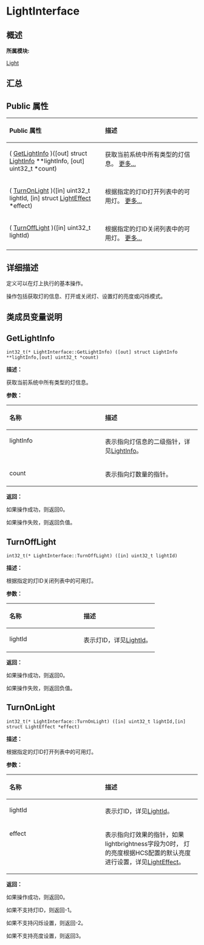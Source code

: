 # LightInterface<a name="ZH-CN_TOPIC_0000001290840948"></a>

## **概述**<a name="section881688967083932"></a>

**所属模块:**

[Light](_light.md)

## **汇总**<a name="section995131992083932"></a>

## Public 属性<a name="pub-attribs"></a>

<a name="table1978386675083932"></a>
<table><thead align="left"><tr id="row796005623083932"><th class="cellrowborder" valign="top" width="50%" id="mcps1.1.3.1.1"><p id="p84246230083932"><a name="p84246230083932"></a><a name="p84246230083932"></a>Public 属性</p>
</th>
<th class="cellrowborder" valign="top" width="50%" id="mcps1.1.3.1.2"><p id="p651329179083932"><a name="p651329179083932"></a><a name="p651329179083932"></a>描述</p>
</th>
</tr>
</thead>
<tbody><tr id="row1679599922083932"><td class="cellrowborder" valign="top" width="50%" headers="mcps1.1.3.1.1 "><p id="p591955307083932"><a name="p591955307083932"></a><a name="p591955307083932"></a>( <a href="_light_interface.md#abc2e95b6ab4976fcc9d87edb6bababfd">GetLightInfo</a> )([out] struct <a href="_light_info.md">LightInfo</a> **lightInfo, [out] uint32_t *count)</p>
</td>
<td class="cellrowborder" valign="top" width="50%" headers="mcps1.1.3.1.2 "><p id="p11728582083932"><a name="p11728582083932"></a><a name="p11728582083932"></a>获取当前系统中所有类型的灯信息。 <a href="_light_interface.md#abc2e95b6ab4976fcc9d87edb6bababfd">更多...</a></p>
</td>
</tr>
<tr id="row538376766083932"><td class="cellrowborder" valign="top" width="50%" headers="mcps1.1.3.1.1 "><p id="p1357078757083932"><a name="p1357078757083932"></a><a name="p1357078757083932"></a>( <a href="_light_interface.md#a8677305ede194202a338a693a8243a7e">TurnOnLight</a> )([in] uint32_t lightId, [in] struct <a href="_light_effect.md">LightEffect</a> *effect)</p>
</td>
<td class="cellrowborder" valign="top" width="50%" headers="mcps1.1.3.1.2 "><p id="p988096060083932"><a name="p988096060083932"></a><a name="p988096060083932"></a>根据指定的灯ID打开列表中的可用灯。 <a href="_light_interface.md#a8677305ede194202a338a693a8243a7e">更多...</a></p>
</td>
</tr>
<tr id="row662427207083932"><td class="cellrowborder" valign="top" width="50%" headers="mcps1.1.3.1.1 "><p id="p1549149434083932"><a name="p1549149434083932"></a><a name="p1549149434083932"></a>( <a href="_light_interface.md#ad0ce38e244fba61a572119efe9278d3d">TurnOffLight</a> )([in] uint32_t lightId)</p>
</td>
<td class="cellrowborder" valign="top" width="50%" headers="mcps1.1.3.1.2 "><p id="p679715044083932"><a name="p679715044083932"></a><a name="p679715044083932"></a>根据指定的灯ID关闭列表中的可用灯。 <a href="_light_interface.md#ad0ce38e244fba61a572119efe9278d3d">更多...</a></p>
</td>
</tr>
</tbody>
</table>

## **详细描述**<a name="section1490029347083932"></a>

定义可以在灯上执行的基本操作。

操作包括获取灯的信息、打开或关闭灯、设置灯的亮度或闪烁模式。

## **类成员变量说明**<a name="section260410791083932"></a>

## GetLightInfo<a name="abc2e95b6ab4976fcc9d87edb6bababfd"></a>

```
int32_t(* LightInterface::GetLightInfo) ([out] struct LightInfo **lightInfo,[out] uint32_t *count)
```

**描述：**

获取当前系统中所有类型的灯信息。

**参数：**

<a name="table488356074083932"></a>
<table><thead align="left"><tr id="row962954723083932"><th class="cellrowborder" valign="top" width="50%" id="mcps1.1.3.1.1"><p id="p706847298083932"><a name="p706847298083932"></a><a name="p706847298083932"></a>名称</p>
</th>
<th class="cellrowborder" valign="top" width="50%" id="mcps1.1.3.1.2"><p id="p1428909069083932"><a name="p1428909069083932"></a><a name="p1428909069083932"></a>描述</p>
</th>
</tr>
</thead>
<tbody><tr id="row429920340083932"><td class="cellrowborder" valign="top" width="50%" headers="mcps1.1.3.1.1 "><p id="entry400903273083932p0"><a name="entry400903273083932p0"></a><a name="entry400903273083932p0"></a>lightInfo</p>
</td>
<td class="cellrowborder" valign="top" width="50%" headers="mcps1.1.3.1.2 "><p id="entry1594006821083932p0"><a name="entry1594006821083932p0"></a><a name="entry1594006821083932p0"></a>表示指向灯信息的二级指针，详见<a href="_light_info.md">LightInfo</a>。</p>
</td>
</tr>
<tr id="row1271624804083932"><td class="cellrowborder" valign="top" width="50%" headers="mcps1.1.3.1.1 "><p id="entry617766336083932p0"><a name="entry617766336083932p0"></a><a name="entry617766336083932p0"></a>count</p>
</td>
<td class="cellrowborder" valign="top" width="50%" headers="mcps1.1.3.1.2 "><p id="entry1833024732083932p0"><a name="entry1833024732083932p0"></a><a name="entry1833024732083932p0"></a>表示指向灯数量的指针。</p>
</td>
</tr>
</tbody>
</table>

**返回：**

如果操作成功，则返回0。

如果操作失败，则返回负值。

## TurnOffLight<a name="ad0ce38e244fba61a572119efe9278d3d"></a>

```
int32_t(* LightInterface::TurnOffLight) ([in] uint32_t lightId)
```

**描述：**

根据指定的灯ID关闭列表中的可用灯。

**参数：**

<a name="table1724601872083932"></a>
<table><thead align="left"><tr id="row807791709083932"><th class="cellrowborder" valign="top" width="50%" id="mcps1.1.3.1.1"><p id="p1283707047083932"><a name="p1283707047083932"></a><a name="p1283707047083932"></a>名称</p>
</th>
<th class="cellrowborder" valign="top" width="50%" id="mcps1.1.3.1.2"><p id="p1385247597083932"><a name="p1385247597083932"></a><a name="p1385247597083932"></a>描述</p>
</th>
</tr>
</thead>
<tbody><tr id="row1569784427083932"><td class="cellrowborder" valign="top" width="50%" headers="mcps1.1.3.1.1 "><p id="entry113268975083932p0"><a name="entry113268975083932p0"></a><a name="entry113268975083932p0"></a>lightId</p>
</td>
<td class="cellrowborder" valign="top" width="50%" headers="mcps1.1.3.1.2 "><p id="entry2010282881083932p0"><a name="entry2010282881083932p0"></a><a name="entry2010282881083932p0"></a>表示灯ID，详见<a href="_light.md#ga8af1cb654f32fb5377425257b28748e5">LightId</a>。</p>
</td>
</tr>
</tbody>
</table>

**返回：**

如果操作成功，则返回0。

如果操作失败，则返回负值。

## TurnOnLight<a name="a8677305ede194202a338a693a8243a7e"></a>

```
int32_t(* LightInterface::TurnOnLight) ([in] uint32_t lightId,[in] struct LightEffect *effect)
```

**描述：**

根据指定的灯ID打开列表中的可用灯。

**参数：**

<a name="table2133352404083932"></a>
<table><thead align="left"><tr id="row553350716083932"><th class="cellrowborder" valign="top" width="50%" id="mcps1.1.3.1.1"><p id="p1915846073083932"><a name="p1915846073083932"></a><a name="p1915846073083932"></a>名称</p>
</th>
<th class="cellrowborder" valign="top" width="50%" id="mcps1.1.3.1.2"><p id="p326506710083932"><a name="p326506710083932"></a><a name="p326506710083932"></a>描述</p>
</th>
</tr>
</thead>
<tbody><tr id="row520738281083932"><td class="cellrowborder" valign="top" width="50%" headers="mcps1.1.3.1.1 "><p id="entry1008389750083932p0"><a name="entry1008389750083932p0"></a><a name="entry1008389750083932p0"></a>lightId</p>
</td>
<td class="cellrowborder" valign="top" width="50%" headers="mcps1.1.3.1.2 "><p id="entry2013724137083932p0"><a name="entry2013724137083932p0"></a><a name="entry2013724137083932p0"></a>表示灯ID，详见<a href="_light.md#ga8af1cb654f32fb5377425257b28748e5">LightId</a>。</p>
</td>
</tr>
<tr id="row1286098823083932"><td class="cellrowborder" valign="top" width="50%" headers="mcps1.1.3.1.1 "><p id="entry424868410083932p0"><a name="entry424868410083932p0"></a><a name="entry424868410083932p0"></a>effect</p>
</td>
<td class="cellrowborder" valign="top" width="50%" headers="mcps1.1.3.1.2 "><p id="entry1682907736083932p0"><a name="entry1682907736083932p0"></a><a name="entry1682907736083932p0"></a>表示指向灯效果的指针，如果lightbrightness字段为0时， 灯的亮度根据HCS配置的默认亮度进行设置，详见<a href="_light_effect.md">LightEffect</a>。</p>
</td>
</tr>
</tbody>
</table>

**返回：**

如果操作成功，则返回0。

如果不支持灯ID，则返回-1。

如果不支持闪烁设置，则返回-2。

如果不支持亮度设置，则返回3。

